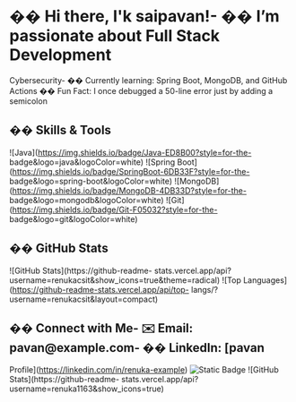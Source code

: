 # �� Hi there, I&#39;k saipavan!- �� I’m passionate about Full Stack Development
Cybersecurity- �� Currently learning: Spring Boot, MongoDB, and GitHub Actions
�� Fun Fact: I once debugged a 50-line error just by adding a semicolon
## ��️ Skills &amp; Tools
![Java](https://img.shields.io/badge/Java-ED8B00?style=for-the-
badge&amp;logo=java&amp;logoColor=white)
![Spring Boot](https://img.shields.io/badge/SpringBoot-6DB33F?style=for-the-
badge&amp;logo=spring-boot&amp;logoColor=white)
![MongoDB](https://img.shields.io/badge/MongoDB-4DB33D?style=for-the-
badge&amp;logo=mongodb&amp;logoColor=white)
![Git](https://img.shields.io/badge/Git-F05032?style=for-the-
badge&amp;logo=git&amp;logoColor=white)
## �� GitHub Stats
![GitHub Stats](https://github-readme-
stats.vercel.app/api?username=renukacsit&amp;show_icons=true&amp;theme=radical)
![Top Languages](https://github-readme-stats.vercel.app/api/top-
langs/?username=renukacsit&amp;layout=compact)
## �� Connect with Me- ✉️ Email: pavan@example.com- �� LinkedIn: [pavan
Profile](https://linkedin.com/in/renuka-example)
![Static Badge](https://img.shields.io/badge/devops-red?style=for-the-badge&logo=java&logoColor=red&label=java)
![GitHub Stats](https://github-readme-
stats.vercel.app/api?username=renuka1163&amp;show_icons=true)
